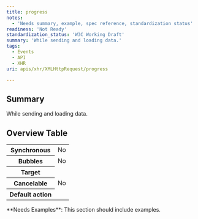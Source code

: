 ```yaml
---
title: progress
notes:
  - 'Needs summary, example, spec reference, standardization status'
readiness: 'Not Ready'
standardization_status: 'W3C Working Draft'
summary: 'While sending and loading data.'
tags:
  - Events
  - API
  - XHR
uri: apis/xhr/XMLHttpRequest/progress

---
```

## Summary

While sending and loading data.

## Overview Table

<table class="wikitable">
<tr>
<th>
Synchronous

</th>
<td>
No

</td>
</tr>
<tr>
<th>
Bubbles

</th>
<td>
No

</td>
</tr>
<tr>
<th>
Target

</th>
<td>
</td>
</tr>
<tr>
<th>
Cancelable

</th>
<td>
No

</td>
</tr>
<tr>
<th>
Default action

</th>
<td>
</td>
</tr>
</table>
**Needs Examples**: This section should include examples.

